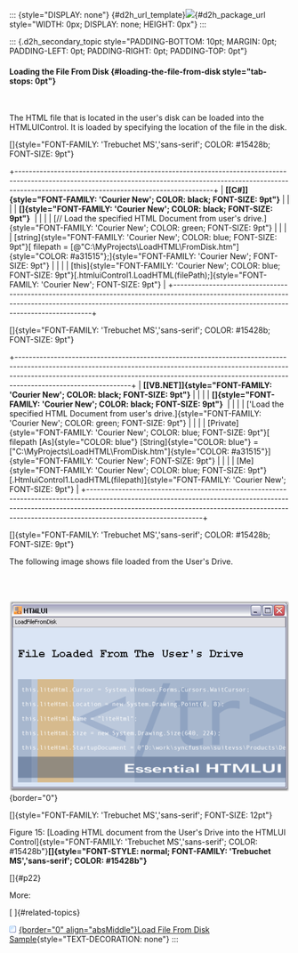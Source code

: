 ::: {style="DISPLAY: none"}
[](ms-xhelp:///?Id=d2h_url_template){#d2h_url_template}![](!package_url!){#d2h_package_url style="WIDTH: 0px; DISPLAY: none; HEIGHT: 0px"}
:::

::: {.d2h_secondary_topic style="PADDING-BOTTOM: 10pt; MARGIN: 0pt; PADDING-LEFT: 0pt; PADDING-RIGHT: 0pt; PADDING-TOP: 0pt"}
#### Loading the File From Disk {#loading-the-file-from-disk style="tab-stops: 0pt"}

 

The HTML file that is located in the user\'s disk can be loaded into the HTMLUIControl. It is loaded by specifying the location of the file in the disk.

[]{style="FONT-FAMILY: 'Trebuchet MS','sans-serif'; COLOR: #15428b; FONT-SIZE: 9pt"} 

+-------------------------------------------------------------------------------------------------------------------------------------------------------------------------------------------------------------------+
| **[\[C#\]]{style="FONT-FAMILY: 'Courier New'; COLOR: black; FONT-SIZE: 9pt"}**                                                                                                                                    |
|                                                                                                                                                                                                                   |
| **[]{style="FONT-FAMILY: 'Courier New'; COLOR: black; FONT-SIZE: 9pt"}**                                                                                                                                          |
|                                                                                                                                                                                                                   |
| [// Load the specified HTML Document from user\'s drive.]{style="FONT-FAMILY: 'Courier New'; COLOR: green; FONT-SIZE: 9pt"}                                                                                       |
|                                                                                                                                                                                                                   |
| [string]{style="FONT-FAMILY: 'Courier New'; COLOR: blue; FONT-SIZE: 9pt"}[ filepath = [@\"C:\\MyProjects\\LoadHTML\\FromDisk.htm\"]{style="COLOR: #a31515"};]{style="FONT-FAMILY: 'Courier New'; FONT-SIZE: 9pt"} |
|                                                                                                                                                                                                                   |
| [this]{style="FONT-FAMILY: 'Courier New'; COLOR: blue; FONT-SIZE: 9pt"}[.htmluiControl1.LoadHTML(filePath);]{style="FONT-FAMILY: 'Courier New'; FONT-SIZE: 9pt"}                                                  |
+-------------------------------------------------------------------------------------------------------------------------------------------------------------------------------------------------------------------+

[]{style="FONT-FAMILY: 'Trebuchet MS','sans-serif'; COLOR: #15428b; FONT-SIZE: 9pt"} 

+--------------------------------------------------------------------------------------------------------------------------------------------------------------------------------------------------------------------------------------------------------------------------+
| **[\[VB.NET\]]{style="FONT-FAMILY: 'Courier New'; COLOR: black; FONT-SIZE: 9pt"}**                                                                                                                                                                                       |
|                                                                                                                                                                                                                                                                          |
| **[]{style="FONT-FAMILY: 'Courier New'; COLOR: black; FONT-SIZE: 9pt"}**                                                                                                                                                                                                 |
|                                                                                                                                                                                                                                                                          |
| [\'Load the specified HTML Document from user\'s drive.]{style="FONT-FAMILY: 'Courier New'; COLOR: green; FONT-SIZE: 9pt"}                                                                                                                                               |
|                                                                                                                                                                                                                                                                          |
| [Private]{style="FONT-FAMILY: 'Courier New'; COLOR: blue; FONT-SIZE: 9pt"}[ filepath [As]{style="COLOR: blue"} [String]{style="COLOR: blue"} = [\"C:\\MyProjects\\LoadHTML\\FromDisk.htm\"]{style="COLOR: #a31515"}]{style="FONT-FAMILY: 'Courier New'; FONT-SIZE: 9pt"} |
|                                                                                                                                                                                                                                                                          |
| [Me]{style="FONT-FAMILY: 'Courier New'; COLOR: blue; FONT-SIZE: 9pt"}[.HtmluiControl1.LoadHTML(filepath)]{style="FONT-FAMILY: 'Courier New'; FONT-SIZE: 9pt"}                                                                                                            |
+--------------------------------------------------------------------------------------------------------------------------------------------------------------------------------------------------------------------------------------------------------------------------+

[]{style="FONT-FAMILY: 'Trebuchet MS','sans-serif'; COLOR: #15428b; FONT-SIZE: 9pt"} 

The following image shows file loaded from the User\'s Drive.

 

                ![](ImagesExt/image88_18.png){border="0"}

[]{style="FONT-FAMILY: 'Trebuchet MS','sans-serif'; FONT-SIZE: 12pt"} 

Figure 15: [Loading HTML document from the User\'s Drive into the HTMLUI Control]{style="FONT-FAMILY: 'Trebuchet MS','sans-serif'; COLOR: #15428b"}**[]{style="FONT-STYLE: normal; FONT-FAMILY: 'Trebuchet MS','sans-serif'; COLOR: #15428b"}**

[]{#p22} 

More:

[ ]{#related-topics}

[![](button.gif){border="0" align="absMiddle"}Load File From Disk Sample](ms-xhelp:///?Id=68f93099-6d40-4031-9115-3d0409befbba){style="TEXT-DECORATION: none"}
:::

